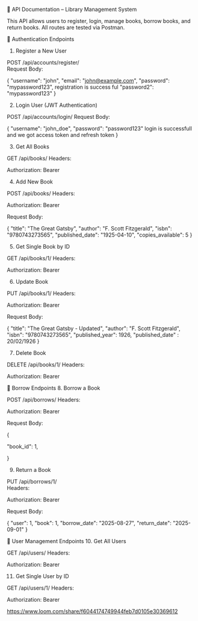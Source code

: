 📖 API Documentation – Library Management System

This API allows users to register, login, manage books, borrow books, and return books.
All routes are tested via Postman.

🔑 Authentication Endpoints
1. Register a New User

POST /api/accounts/register/    
Request Body:

{
    "username": "john",
    "email": "john@example.com",
    "password": "mypassword123",   registration is success ful
    "password2": "mypassword123"
}


2. Login User (JWT Authentication)
                                            
POST /api/accounts/login/
Request Body:

{
  "username": "john_doe",
  "password": "password123"   login is successfull and we got access token and refresh token
}

3. Get All Books

GET /api/books/
Headers:

Authorization: Bearer <your-access-token>  


4. Add New Book

POST /api/books/
Headers:

Authorization: Bearer <your-access-token>


Request Body:

{
    "title": "The Great Gatsby",
    "author": "F. Scott Fitzgerald",
    "isbn": "9780743273565",
    "published_date": "1925-04-10",
    "copies_available": 5
}


5. Get Single Book by ID

GET /api/books/1/
Headers:

Authorization: Bearer <your-access-token>



6. Update Book

PUT /api/books/1/
Headers:

Authorization: Bearer <your-access-token>


Request Body:

{
  "title": "The Great Gatsby - Updated",
  "author": "F. Scott Fitzgerald",
  "isbn": "9780743273565",
  "published_year": 1926,
  "published_date" : 20/02/1926
}

7. Delete Book

DELETE /api/books/1/
Headers:

Authorization: Bearer <your-access-token>  



📖 Borrow Endpoints
8. Borrow a Book

POST /api/borrows/
Headers:

Authorization: Bearer <your-access-token>


Request Body:

{
 
  "book_id": 1,
 
}



9. Return a Book

PUT /api/borrows/1/  
Headers:

Authorization: Bearer <your-access-token>


Request Body:

{
  "user": 1,
  "book": 1,
  "borrow_date": "2025-08-27",
  "return_date": "2025-09-01"
}


👥 User Management Endpoints
10. Get All Users

GET /api/users/
Headers:

Authorization: Bearer <your-access-token>



11. Get Single User by ID

GET /api/users/1/
Headers:

Authorization: Bearer <your-access-token>   




https://www.loom.com/share/f6044174749944feb7d0105e30369612